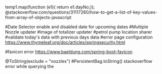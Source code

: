 temp1.map(function (e1){ return e1.dayNo;});
@stackoverflow.com/questions/31117260/how-to-get-a-list-of-key-values-from-array-of-objects-javascript

#Date Selector enable and disabled date for upcoming dates
#Multiple Nozzle updater
#image of totalizer updater
#petrol pump location sharer
#validate today's data with previous days data
#error page configuration
https://www.thymeleaf.org/doc/articles/springsecurity.html

#favicon error
https://www.baeldung.com/spring-boot-favicon

@ToString(exclude = "nozzles")
#PersistentBag.toString() stackoverflow error while querying the